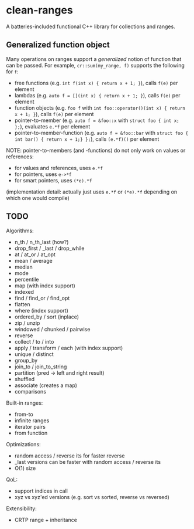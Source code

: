 # clean-ranges

A batteries-included functional C++ library for collections and ranges.


## Generalized function object

Many operations on ranges support a _generalized_ notion of function that can be passed.
For example, `cr::sum(my_range, f)` supports the following for `f`:

* free functions (e.g. `int f(int x) { return x + 1; }`), calls `f(e)` per element
* lambdas (e.g. `auto f = [](int x) { return x + 1; }`), calls `f(e)` per element
* function objects (e.g. `foo f` with `int foo::operator()(int x) { return x + 1; }`), calls `f(e)` per element
* pointer-to-member (e.g. `auto f = &foo::x` with `struct foo { int x; };`), evaluates `e.*f` per element
* pointer-to-member-function (e.g. `auto f = &foo::bar` with `struct foo { int bar() { return x + 1;} };`), calls `(e.*f)()` per element

NOTE: pointer-to-members (and -functions) do not only work on values or references:

* for values and references, uses `e.*f`
* for pointers, uses `e->*f`
* for smart pointers, uses `(*e).*f`

(implementation detail: actually just uses `e.*f` or `(*e).*f` depending on which one would compile)


## TODO

Algorithms:

* n_th / n_th_last (how?)
* drop_first / _last / drop_while
* at / at_or / at_opt
* mean / average
* median
* mode
* percentile
* map (with index support)
* indexed
* find / find_or / find_opt
* flatten
* where (index support)
* ordered_by / sort (inplace)
* zip / unzip
* windowed / chunked / pairwise
* reverse
* collect / to / into
* apply / transform / each (with index support)
* unique / distinct
* group_by
* join_to / join_to_string
* partition (pred -> left and right result)
* shuffled
* associate (creates a map)
* comparisons

Built-in ranges:

* from-to
* infinite ranges
* iterator pairs
* from function

Optimizations:

* random access / reverse its for faster reverse
* _last versions can be faster with random access / reverse its
* O(1) size

QoL:

* support indices in call
* xyz vs xyz'ed versions (e.g. sort vs sorted, reverse vs reversed)

Extensibility:

* CRTP range + inheritance
